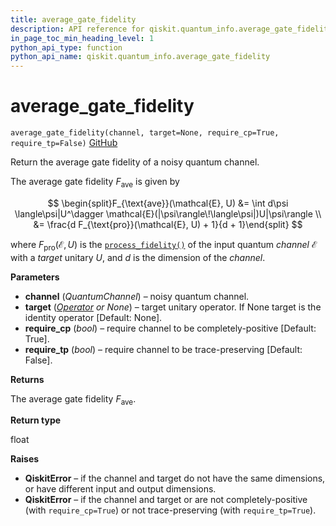 ```yaml
---
title: average_gate_fidelity
description: API reference for qiskit.quantum_info.average_gate_fidelity
in_page_toc_min_heading_level: 1
python_api_type: function
python_api_name: qiskit.quantum_info.average_gate_fidelity
---
```


# average\_gate\_fidelity

<span id="qiskit.quantum_info.average_gate_fidelity" />

`average_gate_fidelity(channel, target=None, require_cp=True, require_tp=False)` [GitHub](https://github.com/qiskit/qiskit/tree/stable/0.14/qiskit/quantum_info/operators/measures.py "view source code")

Return the average gate fidelity of a noisy quantum channel.

The average gate fidelity $F_{\text{ave}}$ is given by

$$
\begin{split}F_{\text{ave}}(\mathcal{E}, U)
    &= \int d\psi \langle\psi|U^\dagger
        \mathcal{E}(|\psi\rangle\!\langle\psi|)U|\psi\rangle \\
    &= \frac{d F_{\text{pro}}(\mathcal{E}, U) + 1}{d + 1}\end{split}
$$

where $F_{\text{pro}}(\mathcal{E}, U)$ is the [`process_fidelity()`](qiskit.quantum_info.process_fidelity "qiskit.quantum_info.process_fidelity") of the input quantum *channel* $\mathcal{E}$ with a *target* unitary $U$, and $d$ is the dimension of the *channel*.

**Parameters**

*   **channel** (*QuantumChannel*) – noisy quantum channel.
*   **target** ([*Operator*](qiskit.quantum_info.Operator "qiskit.quantum_info.Operator") *or None*) – target unitary operator. If None target is the identity operator \[Default: None].
*   **require\_cp** (*bool*) – require channel to be completely-positive \[Default: True].
*   **require\_tp** (*bool*) – require channel to be trace-preserving \[Default: False].

**Returns**

The average gate fidelity $F_{\text{ave}}$.

**Return type**

float

**Raises**

*   **QiskitError** – if the channel and target do not have the same dimensions, or have different input and output dimensions.
*   **QiskitError** – if the channel and target or are not completely-positive (with `require_cp=True`) or not trace-preserving (with `require_tp=True`).

